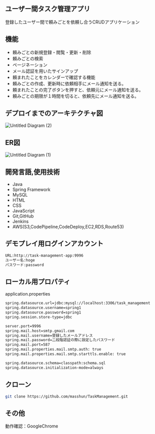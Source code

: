 ## ユーザー間タスク管理アプリ
登録したユーザー間で頼みごとを依頼し合うCRUDアプリケーション

## 機能
- 頼みごとの新規登録・閲覧・更新・削除
- 頼みごとの検索
- ページネーション
- メール認証を用いたサインアップ
- 頼まれたことをカレンダーで確認する機能
- 頼みごとの作成、更新時に依頼相手にメール通知を送る。
- 頼まれたことの完了ボタンを押すと、依頼元にメール通知を送る。
- 頼みごとの期限が１時間を切ると、依頼先にメール通知を送る。


## デプロイまでのアーキテクチャ図
![Untitled Diagram (2)](https://user-images.githubusercontent.com/60130295/85918518-7d9ce800-b89e-11ea-9370-f922bc5026bb.png)

## ER図
![Untitled Diagram (1)](https://user-images.githubusercontent.com/60130295/85918524-94dbd580-b89e-11ea-9d5f-a00cfbd6e7df.png)

## 開発言語,使用技術
- Java
- Spring Framework
- MySQL
- HTML
- CSS
- JavaScript
- Git,GitHub
- Jenkins
- AWS(S3,CodePipeline,CodeDeploy,EC2,RDS,Route53)

## デモプレイ用ログインアカウント
```bash
URL:http://task-management-app:9996
ユーザー名:hoge
パスワード:password
```

## ローカル用プロパティ
application.properties
```bash
spring.datasource.url=jdbc:mysql://localhost:3306/task_management
spring.datasource.username=spring1
spring.datasource.password=spring1
spring.session.store-type=jdbc

server.port=9996
spring.mail.host=smtp.gmail.com
spring.mail.username=登録したメールアドレス
spring.mail.password=二段階認証の際に設定したパスワード
spring.mail.port=587
spring.mail.properties.mail.smtp.auth: true
spring.mail.properties.mail.smtp.starttls.enable: true

spring.datasource.schema=classpath:schema.sql
spring.datasource.initialization-mode=always
```

## クローン
```bash
git clone https://github.com/masshun/TaskManagement.git
```

## その他
動作確認：GoogleChrome